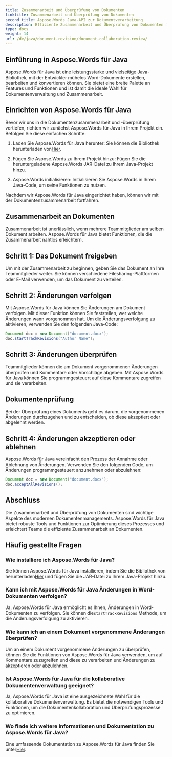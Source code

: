 ```yaml
---
title: Zusammenarbeit und Überprüfung von Dokumenten
linktitle: Zusammenarbeit und Überprüfung von Dokumenten
second_title: Aspose.Words Java-API zur Dokumentverarbeitung
description: Effiziente Zusammenarbeit und Überprüfung von Dokumenten mit Aspose.Words für Java. Erfahren Sie, wie Sie Änderungen verfolgen, Dokumente freigeben und den Workflow optimieren.
type: docs
weight: 14
url: /de/java/document-revision/document-collaboration-review/
---
```


## Einführung in Aspose.Words für Java

Aspose.Words für Java ist eine leistungsstarke und vielseitige Java-Bibliothek, mit der Entwickler mühelos Word-Dokumente erstellen, bearbeiten und konvertieren können. Sie bietet eine breite Palette an Features und Funktionen und ist damit die ideale Wahl für Dokumentenverwaltung und Zusammenarbeit.

## Einrichten von Aspose.Words für Java

Bevor wir uns in die Dokumentenzusammenarbeit und -überprüfung vertiefen, richten wir zunächst Aspose.Words für Java in Ihrem Projekt ein. Befolgen Sie diese einfachen Schritte:

1.  Laden Sie Aspose.Words für Java herunter: Sie können die Bibliothek herunterladen von[Hier](https://releases.aspose.com/words/java/).

2. Fügen Sie Aspose.Words zu Ihrem Projekt hinzu: Fügen Sie die heruntergeladene Aspose.Words JAR-Datei zu Ihrem Java-Projekt hinzu.

3. Aspose.Words initialisieren: Initialisieren Sie Aspose.Words in Ihrem Java-Code, um seine Funktionen zu nutzen.

Nachdem wir Aspose.Words für Java eingerichtet haben, können wir mit der Dokumentenzusammenarbeit fortfahren.

## Zusammenarbeit an Dokumenten

Zusammenarbeit ist unerlässlich, wenn mehrere Teammitglieder am selben Dokument arbeiten. Aspose.Words für Java bietet Funktionen, die die Zusammenarbeit nahtlos erleichtern.

## Schritt 1: Das Dokument freigeben

Um mit der Zusammenarbeit zu beginnen, geben Sie das Dokument an Ihre Teammitglieder weiter. Sie können verschiedene Filesharing-Plattformen oder E-Mail verwenden, um das Dokument zu verteilen.

## Schritt 2: Änderungen verfolgen

Mit Aspose.Words für Java können Sie Änderungen am Dokument verfolgen. Mit dieser Funktion können Sie feststellen, wer welche Änderungen wann vorgenommen hat. Um die Änderungsverfolgung zu aktivieren, verwenden Sie den folgenden Java-Code:

```java
Document doc = new Document("document.docx");
doc.startTrackRevisions("Author Name");
```

## Schritt 3: Änderungen überprüfen

Teammitglieder können die am Dokument vorgenommenen Änderungen überprüfen und Kommentare oder Vorschläge abgeben. Mit Aspose.Words für Java können Sie programmgesteuert auf diese Kommentare zugreifen und sie verarbeiten.

## Dokumentenprüfung

Bei der Überprüfung eines Dokuments geht es darum, die vorgenommenen Änderungen durchzugehen und zu entscheiden, ob diese akzeptiert oder abgelehnt werden.

## Schritt 4: Änderungen akzeptieren oder ablehnen

Aspose.Words für Java vereinfacht den Prozess der Annahme oder Ablehnung von Änderungen. Verwenden Sie den folgenden Code, um Änderungen programmgesteuert anzunehmen oder abzulehnen:

```java
Document doc = new Document("document.docx");
doc.acceptAllRevisions();
```

## Abschluss

Die Zusammenarbeit und Überprüfung von Dokumenten sind wichtige Aspekte des modernen Dokumentenmanagements. Aspose.Words für Java bietet robuste Tools und Funktionen zur Optimierung dieses Prozesses und erleichtert Teams die effiziente Zusammenarbeit an Dokumenten.

## Häufig gestellte Fragen

### Wie installiere ich Aspose.Words für Java?

 Sie können Aspose.Words für Java installieren, indem Sie die Bibliothek von herunterladen[Hier](https://releases.aspose.com/words/java/) und fügen Sie die JAR-Datei zu Ihrem Java-Projekt hinzu.

### Kann ich mit Aspose.Words für Java Änderungen in Word-Dokumenten verfolgen?

 Ja, Aspose.Words für Java ermöglicht es Ihnen, Änderungen in Word-Dokumenten zu verfolgen. Sie können die`startTrackRevisions` Methode, um die Änderungsverfolgung zu aktivieren.

### Wie kann ich an einem Dokument vorgenommene Änderungen überprüfen?

Um an einem Dokument vorgenommene Änderungen zu überprüfen, können Sie die Funktionen von Aspose.Words für Java verwenden, um auf Kommentare zuzugreifen und diese zu verarbeiten und Änderungen zu akzeptieren oder abzulehnen.

### Ist Aspose.Words für Java für die kollaborative Dokumentenverwaltung geeignet?

Ja, Aspose.Words für Java ist eine ausgezeichnete Wahl für die kollaborative Dokumentenverwaltung. Es bietet die notwendigen Tools und Funktionen, um die Dokumentenkollaboration und Überprüfungsprozesse zu optimieren.

### Wo finde ich weitere Informationen und Dokumentation zu Aspose.Words für Java?

 Eine umfassende Dokumentation zu Aspose.Words für Java finden Sie unter[Hier](https://reference.aspose.com/words/java/).